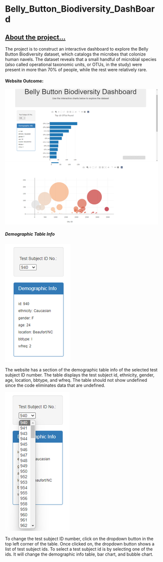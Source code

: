 # Belly_Button_Biodiversity_DashBoard

## <ins> About the project... </ins>

The project is to construct an interactive dashboard to explore the Belly Button Biodiversity dataset, which catalogs the microbes that colonize human navels. The dataset reveals that a small handful of microbial species (also called operational taxonomic units, or OTUs, in the study) were present in more than 70% of people, while the rest were relatively rare.

#### Website Outcome:

![Barchart and Demographic Example](https://github.com/samuelroiz/Belly_Button_Biodiversity_DashBoard/blob/main/images/demographic_and_barchart_ID_940.png)
![Bubblechart Example](https://github.com/samuelroiz/Belly_Button_Biodiversity_DashBoard/blob/main/images/bubble_chart_ID_940.png)

##### Demographic Table Info

![Demographic Table Example](https://github.com/samuelroiz/Belly_Button_Biodiversity_DashBoard/blob/main/images/demographic_table.png)

The website has a section of the demographic table info of the selected test subject ID number. The table displays the test subject id, ethnicity, gender, age, location, bbtype, and wfreq. The table should not show undefined since the code eliminates data that are undefined. 

![Demographic Drop Down Select Example](https://github.com/samuelroiz/Belly_Button_Biodiversity_DashBoard/blob/main/images/demographic_table_drop_select.png)

To change the test subject ID number, click on the dropdown button in the top left corner of the table. Once clicked on, the dropdown button shows a list of test subject ids. To select a test subject id is by selecting one of the ids. It will change the demographic info table, bar chart, and bubble chart. 
